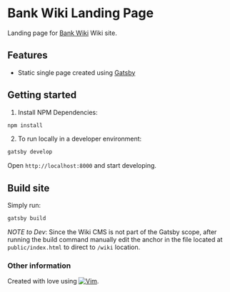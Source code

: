 # Bank Wiki Landing Page

Landing page for <a href="https://www.bankwiki.org">Bank Wiki</a> Wiki site.

## Features

- Static single page created using <a href="https://www.gatsbyjs.org/">Gatsby</a>

## Getting started

1. Install NPM Dependencies:

```sh
npm install
```

2. To run locally in a developer environment:

```sh
gatsby develop
```

Open `http://localhost:8000` and start developing.

## Build site

Simply run:

```sh
gatsby build
```

_NOTE to Dev_: Since the Wiki CMS is not part of the Gatsby scope, after running the build command manually edit the anchor in the file located at `public/index.html` to direct to `/wiki` location.

### Other information

Created with love using <a href="https://www.vim.org" target="_blank"><img src="https://www.vim.org/images/vim_small.gif" alt="Vim" /></a>.
